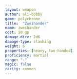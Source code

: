 ```yaml
---
layout: weapon
author: ali-bobby
game: polychrome
title:  "Zweihander"
name: zweihander
cost: 50 gp
damage-dice: 2d6
damage-type: slashing
weight: 6
properties: [heavy, two-handed]
proficiency: martial
range: "-"
magic: false
rarity: common
---
```

